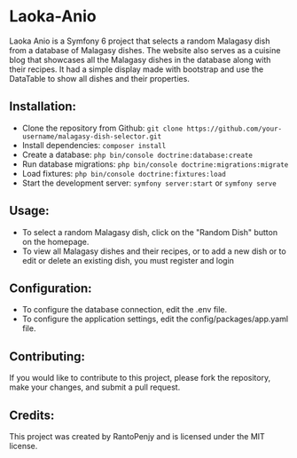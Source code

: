 # Laoka-Anio

Laoka Anio is a Symfony 6 project that selects a random Malagasy dish from a database of Malagasy dishes. The website also serves as a cuisine blog that showcases all the Malagasy dishes in the database along with their recipes.
It had a simple display made with bootstrap and use the DataTable to show all dishes and their properties.

## Installation:

- Clone the repository from Github: `git clone https://github.com/your-username/malagasy-dish-selector.git`
- Install dependencies: `composer install`
- Create a database: `php bin/console doctrine:database:create`
- Run database migrations: `php bin/console doctrine:migrations:migrate`
- Load fixtures: `php bin/console doctrine:fixtures:load`
- Start the development server: `symfony server:start` or `symfony serve`

## Usage:

- To select a random Malagasy dish, click on the "Random Dish" button on the homepage.
- To view all Malagasy dishes and their recipes, or to add a new dish or to edit or delete an existing dish, you must register and login

## Configuration:

- To configure the database connection, edit the .env file.
- To configure the application settings, edit the config/packages/app.yaml file.

## Contributing:
If you would like to contribute to this project, please fork the repository, make your changes, and submit a pull request.

## Credits:
This project was created by RantoPenjy and is licensed under the MIT license.
